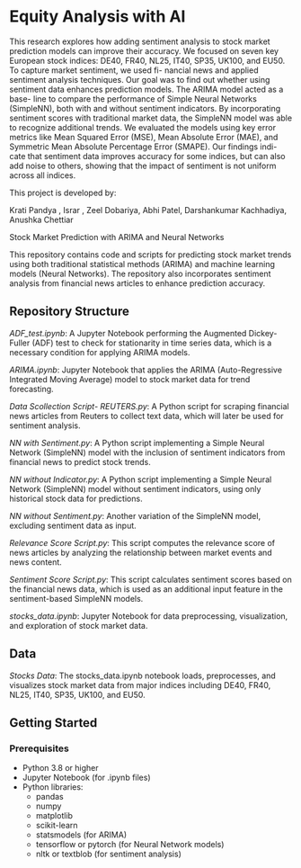 # Equity Analysis with AI

This research explores how adding sentiment analysis to stock market prediction models
can improve their accuracy. We focused on seven key European stock indices: DE40,
FR40, NL25, IT40, SP35, UK100, and EU50. To capture market sentiment, we used fi-
nancial news and applied sentiment analysis techniques. Our goal was to find out whether
using sentiment data enhances prediction models. The ARIMA model acted as a base-
line to compare the performance of Simple Neural Networks (SimpleNN), both with and
without sentiment indicators. By incorporating sentiment scores with traditional market
data, the SimpleNN model was able to recognize additional trends. We evaluated the
models using key error metrics like Mean Squared Error (MSE), Mean Absolute Error
(MAE), and Symmetric Mean Absolute Percentage Error (SMAPE). Our findings indi-
cate that sentiment data improves accuracy for some indices, but can also add noise to
others, showing that the impact of sentiment is not uniform across all indices.

This project is developed by:

Krati Pandya , Israr , Zeel Dobariya, Abhi Patel, Darshankumar Kachhadiya, Anushka Chettiar

Stock Market Prediction with ARIMA and Neural Networks

This repository contains code and scripts for predicting stock market trends using both traditional statistical methods (ARIMA) and machine learning models (Neural Networks). The repository also incorporates sentiment analysis from financial news articles to enhance prediction accuracy.

## Repository Structure

 *ADF_test.ipynb*: A Jupyter Notebook performing the Augmented Dickey-Fuller (ADF) test to check for stationarity in time series data, which is a necessary condition for applying ARIMA models.
  
 *ARIMA.ipynb*: Jupyter Notebook that applies the ARIMA (Auto-Regressive Integrated Moving Average) model to stock market data for trend forecasting. 

 *Data Scollection Script- REUTERS.py*: A Python script for scraping financial news articles from Reuters to collect text data, which will later be used for sentiment analysis.

*NN with Sentiment.py*: A Python script implementing a Simple Neural Network (SimpleNN) model with the inclusion of sentiment indicators from financial news to predict stock trends.

*NN without Indicator.py*: A Python script implementing a Simple Neural Network (SimpleNN) model without sentiment indicators, using only historical stock data for predictions.

 *NN without Sentiment.py*: Another variation of the SimpleNN model, excluding sentiment data as input.

 *Relevance Score Script.py*: This script computes the relevance score of news articles by analyzing the relationship between market events and news content.

*Sentiment Score Script.py*: This script calculates sentiment scores based on the financial news data, which is used as an additional input feature in the sentiment-based SimpleNN models.

 *stocks_data.ipynb*: Jupyter Notebook for data preprocessing, visualization, and exploration of stock market data.

## Data

 *Stocks Data*: The stocks_data.ipynb notebook loads, preprocesses, and visualizes stock market data from major indices including DE40, FR40, NL25, IT40, SP35, UK100, and EU50.

## Getting Started

### Prerequisites

- Python 3.8 or higher
- Jupyter Notebook (for .ipynb files)
- Python libraries:
  - pandas
  - numpy
  - matplotlib
  - scikit-learn
  - statsmodels (for ARIMA)
  - tensorflow or pytorch (for Neural Network models)
  - nltk or textblob (for sentiment analysis)
